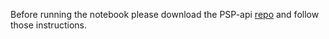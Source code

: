 Before running the notebook please download the PSP-api <a href="https://github.com/avinash-rdy2903/PSP-api">repo</a> and follow those instructions.
